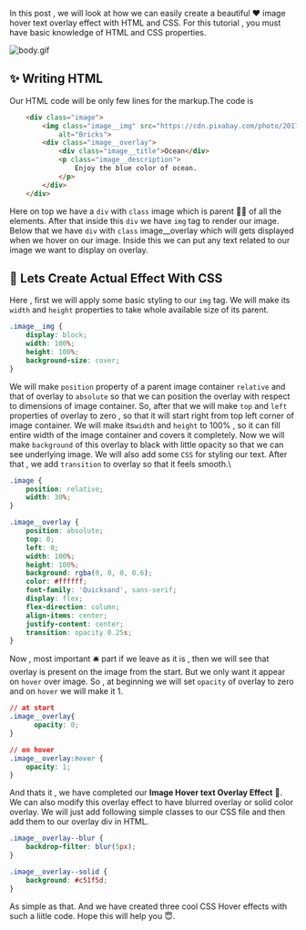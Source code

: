 In this post , we will look at how we can easily create a beautiful ❤️ image hover text overlay effect with HTML and CSS. For this tutorial , 
you must have basic knowledge of HTML and CSS properties.

![body.gif](https://res.cloudinary.com/dh1srz69c/image/upload/v1614963998/body_356837f6aa.gif)

## ✨ Writing HTML
Our HTML code will be only few lines for the markup.The code is
```html
    <div class="image">
        <img class="image__img" src="https://cdn.pixabay.com/photo/2017/12/15/13/51/polynesia-3021072__340.jpg"
            alt="Bricks">
        <div class="image__overlay">
            <div class="image__title">Ocean</div>
            <p class="image__description">
                Enjoy the blue color of ocean.
            </p>
        </div>
    </div>
```
Here on top we have a `div` with `class` image which is parent 👨‍👧 of all the elements. After that inside this `div` we have `img` tag to render our image. Below that we have `div` with `class` image__overlay which will gets displayed when we hover on our image. Inside this we can put any text related to our image we want to display on overlay.

## 🤩 Lets Create Actual Effect With CSS
Here , first we will apply some basic styling to our `img` tag. We will make its `width` and `height` properties to take whole available size of its parent. 
```css
.image__img {
	display: block;
	width: 100%;
	height: 100%;
	background-size: cover;
}
```
We will make `position` property of a parent image container `relative` and that of overlay to `absolute` so that we can position the overlay with 
respect to dimensions of image container. So, after that we will make `top` and `left` properties of overlay to zero , so that it will start right from top left corner of image container. We will make its`width` and `height` to 100% , so it can fill entire width of the image container and covers it completely. Now we will make `background` of this overlay to black with little opacity so that we can see underlying image. We will also add some `CSS` for styling our text. After that , we add `transition` to overlay so that it feels smooth.\
```css
.image {
	position: relative;
	width: 30%;
}

.image__overlay {
	position: absolute;
	top: 0;
	left: 0;
	width: 100%;
	height: 100%;
	background: rgba(0, 0, 0, 0.6);
	color: #ffffff;
	font-family: 'Quicksand', sans-serif;
	display: flex;
	flex-direction: column;
	align-items: center;
	justify-content: center;
	transition: opacity 0.25s;
}
```
Now , most important 🛎️  part if we leave as it is , then we will see that overlay is present on the image from the start. But we only want it appear on `hover` over image. So , at beginning we will set `opacity` of overlay to zero and on `hover` we will make it 1.
```css
// at start
.image__overlay{
      opacity: 0;
}

// on hover
.image__overlay:hover {
	opacity: 1;
}
```
And thats it , we have completed our **Image Hover text Overlay Effect**  💪.\
We can also modify this overlay effect to have blurred overlay or solid color overlay. We will just add following simple classes to our CSS file and then add them to our overlay div in HTML.
```css
.image__overlay--blur {
	backdrop-filter: blur(5px);
}

.image__overlay--solid {
	background: #c51f5d;
}
```
As simple as that. And we have created three cool CSS Hover effects with such a liitle code. Hope this will help you 😇.